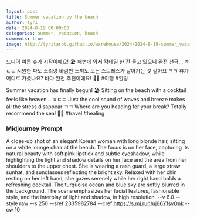 ```yaml
---
layout: post
title: Summer vacation by the beach
author: tyri
date: 2024-8-19 00:00:00
categories: summer, vacation, beach
comments: true
image: http://tyritarot.github.io/warehouse/2024/2024-8-19-summer_vacation_by_the_beach_title.png
---
```

드디어 여름 휴가 시작이에요! 🏖️ 해변에 와서 칵테일 한 잔 들고 있으니 완전 천국... ㅎㄷㄷ 시원한 파도 소리랑 바람만 느껴도 모든 스트레스가 날아가는 것 같아요 ㅋㅋ 휴가 어디로 가셨나요? 바다 완전 추천이에요! 🍹🌊 #여행 #힐링

Summer vacation has finally begun! 🏖️ Sitting on the beach with a cocktail feels like heaven... ㅎㄷㄷ Just the cool sound of waves and breeze makes all the stress disappear ㅋㅋ Where are you heading for your break? Totally recommend the sea! 🍹🌊 #travel #healing​​​​​​​​​​​​​​​​

### Midjourney Prompt

A close-up shot of an elegant Korean woman with long blonde hair, sitting on a white lounge chair at the beach. The focus is on her face, capturing its natural beauty with soft pink lipstick and subtle eyeshadow, while highlighting the light and shadow details on her face and the area from her shoulders to the upper chest. She is wearing a rash guard, a large straw sunhat, and sunglasses reflecting the bright sky. Relaxed with her chin resting on her left hand, she gazes serenely while her right hand holds a refreshing cocktail. The turquoise ocean and blue sky are softly blurred in the background. The scene emphasizes her facial features, fashionable style, and the interplay of light and shadow, in high resolution. --v 6.0 --style raw --s 250 --sref 2335982784 --cref <https://s.mj.run/uj66YfsvOnk> --cw 10